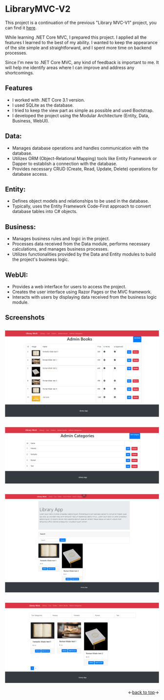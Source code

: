 
<a name="readme-top"></a>

# LibraryMVC-V2

This project is a continuation of the previous "Library MVC-V1" project, you can find it [here](https://github.com/EmreToklu00/LibraryMVC-V1).

While learning .NET Core MVC, I prepared this project. I applied all the features I learned to the best of my ability. I wanted to keep the appearance of the site simple and straightforward, and I spent more time on backend processes.

Since I'm new to .NET Core MVC, any kind of feedback is important to me. It will help me identify areas where I can improve and address any shortcomings.

## Features
- I worked with .NET Core 3.1 version.
- I used SQLite as the database.
- I tried to keep the view part as simple as possible and used Bootstrap.
- I developed the project using the Modular Architecture (Entity, Data, Business, WebUI).

## Data:

- Manages database operations and handles communication with the database.
- Utilizes ORM (Object-Relational Mapping) tools like Entity Framework or Dapper to establish a connection with the database.
- Provides necessary CRUD (Create, Read, Update, Delete) operations for database access.

## Entity:

- Defines object models and relationships to be used in the database.
- Typically, uses the Entity Framework Code-First approach to convert database tables into C# objects.

## Business:

- Manages business rules and logic in the project.
- Processes data received from the Data module, performs necessary calculations, and manages business processes.
- Utilizes functionalities provided by the Data and Entity modules to build the project's business logic.

## WebUI:

- Provides a web interface for users to access the project.
- Creates the user interface using Razor Pages or the MVC framework.
- Interacts with users by displaying data received from the business logic module.

## Screenshots

![](https://github.com/EmreToklu00/LibraryMVC-V2/blob/main/github/adminbooks.png)
----
![](https://github.com/EmreToklu00/LibraryMVC-V2/blob/main/github/admincategories.png)
----
![](https://github.com/EmreToklu00/LibraryMVC-V2/blob/main/github/home.png)
----
![](https://github.com/EmreToklu00/LibraryMVC-V2/blob/main/github/library.png)
----

<p align="right"><-<a href="#readme-top">back to top</a>-></p>
